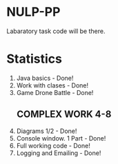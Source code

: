 # NULP-PP
Labaratory task code will be there.

<h1>Statistics</h1>

<ol>
  <li>Java basics - Done!</li>
  <li>Work with clases - Done!</li>
  <li>Game Drone Battle - Done!</li>
  <h2>COMPLEX WORK 4-8</h2>
  <li>Diagrams 1/2 - Done!</li>
  <li>Console window. 1 Part - Done!</li>
  <li>Full working code - Done!</li>
  <li>Logging and Emailing - Done!</li>
</ol>
